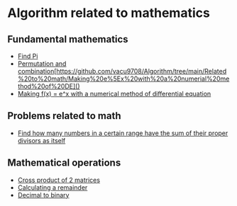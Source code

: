 # Algorithm related to mathematics

## Fundamental mathematics
* [Find Pi](https://github.com/vacu9708/Algorithm/tree/main/Related%20to%20math/Find%20Pi)
* [Permutation and combination](https://github.com/vacu9708/Algorithm/tree/main/Related%20to%20math/Permutation%20and%20combination)[https://github.com/vacu9708/Algorithm/tree/main/Related%20to%20math/Making%20e%5Ex%20with%20a%20numerial%20method%20of%20DE]()
* [Making f(x) = e^x with a numerical method of differential equation](https://github.com/vacu9708/Algorithm/tree/main/Related%20to%20math/Making%20e%5Ex%20with%20a%20numerial%20method%20of%20DE)

## Problems related to math
* [Find how many numbers in a certain range have the sum of their proper divisors as itself](https://github.com/vacu9708/Algorithm/tree/main/Related%20to%20math/Sum%20of%20proper%20divisors%20is%20itself)

## Mathematical operations
* [Cross product of 2 matrices](https://github.com/vacu9708/Algorithm/tree/main/Related%20to%20math/Cross%20product%20of%202%20matrices)
* [Calculating a remainder]()
* [Decimal to binary](https://github.com/vacu9708/Algorithm/tree/main/Related%20to%20math/Decimal%20to%20binary)
